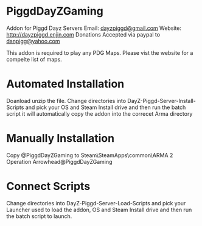 PiggdDayZGaming
===============

Addon for Piggd Dayz Servers
Email: dayzpiggd@gmail.com
Website: http://dayzpiggd.enjin.com
Donations Accepted via paypal to danpigg@yahoo.com


This addon is required to play any PDG Maps.
Please vist the website for a compelte list of maps.

Automated Installation
==============================
Doanload unzip the file.  Change directories into DayZ-Piggd-Server-Install-Scripts and pick your OS and Steam Install
drive and then run the batch script it will automatically copy the addon into the correcet Arma directory

Manually Installation
==============================
Copy @PiggdDayZGaming to Steam\SteamApps\common\ARMA 2 Operation Arrowhead\@PiggdDayZGaming

Connect Scripts
==============================
Change directories into DayZ-Piggd-Server-Load-Scripts and pick your Launcher used to load the addon, OS and Steam Install
drive and then run the batch script to launch.
